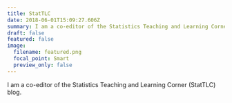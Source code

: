 ```yaml
---
title: StatTLC
date: 2018-06-01T15:09:27.606Z
summary: I am a co-editor of the Statistics Teaching and Learning Corner (StatTLC) blog.
draft: false
featured: false
image:
  filename: featured.png
  focal_point: Smart
  preview_only: false
---
```

I am a co-editor of the Statistics Teaching and Learning Corner (StatTLC) blog.